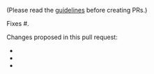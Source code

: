 (Please read the [guidelines](.github/CONTRIBUTING.md) before creating PRs.)

Fixes #.

Changes proposed in this pull request:

 * 
 * 
 * 
